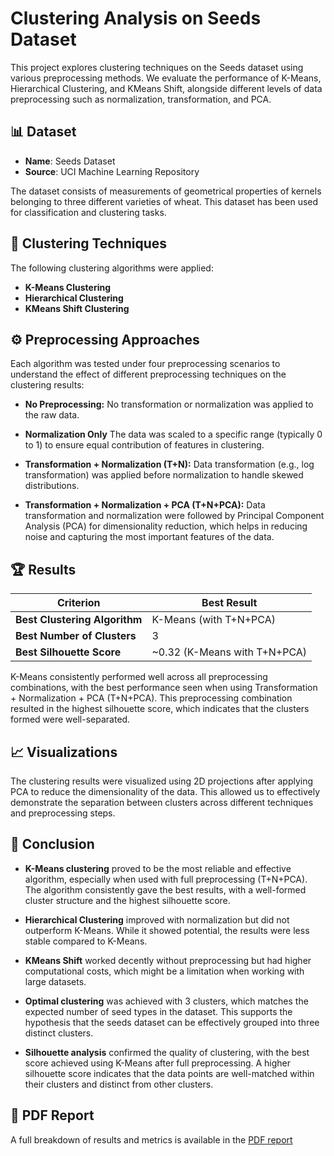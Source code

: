 # Clustering Analysis on Seeds Dataset

This project explores clustering techniques on the Seeds dataset using various preprocessing methods. We evaluate the performance of K-Means, Hierarchical Clustering, and KMeans Shift, alongside different levels of data preprocessing such as normalization, transformation, and PCA.



## 📊 Dataset
- **Name**: Seeds Dataset  
- **Source**: UCI Machine Learning Repository

The dataset consists of measurements of geometrical properties of kernels belonging to three different varieties of wheat. This dataset has been used for classification and clustering tasks.

## 🧪 Clustering Techniques
The following clustering algorithms were applied:

- **K-Means Clustering**
- **Hierarchical Clustering**
- **KMeans Shift Clustering**

## ⚙️ Preprocessing Approaches
Each algorithm was tested under four preprocessing scenarios to understand the effect of different preprocessing techniques on the clustering results:

 - **No Preprocessing:**
No transformation or normalization was applied to the raw data.

- **Normalization Only**
The data was scaled to a specific range (typically 0 to 1) to ensure equal contribution of features in clustering.

- **Transformation + Normalization (T+N):**
Data transformation (e.g., log transformation) was applied before normalization to handle skewed distributions.

- **Transformation + Normalization + PCA (T+N+PCA):**
Data transformation and normalization were followed by Principal Component Analysis (PCA) for dimensionality reduction, which helps in reducing noise and capturing the most important features of the data.

## 🏆 Results
| Criterion | Best Result |
|----------|-------------|
| **Best Clustering Algorithm** | K-Means (with T+N+PCA) |
| **Best Number of Clusters** | 3 |
| **Best Silhouette Score** | ~0.32 (K-Means with T+N+PCA) |

K-Means consistently performed well across all preprocessing combinations, with the best performance seen when using Transformation + Normalization + PCA (T+N+PCA). This preprocessing combination resulted in the highest silhouette score, which indicates that the clusters formed were well-separated.

## 📈 Visualizations
The clustering results were visualized using 2D projections after applying PCA to reduce the dimensionality of the data. This allowed us to effectively demonstrate the separation between clusters across different techniques and preprocessing steps.

## 🧠 Conclusion
- **K-Means clustering** proved to be the most reliable and effective algorithm, especially when used with full preprocessing (T+N+PCA). The algorithm consistently gave the best results, with a well-formed cluster structure and the highest silhouette score.

- **Hierarchical Clustering** improved with normalization but did not outperform K-Means. While it showed potential, the results were less stable compared to K-Means.

- **KMeans Shift** worked decently without preprocessing but had higher computational costs, which might be a limitation when working with large datasets.

- **Optimal clustering** was achieved with 3 clusters, which matches the expected number of seed types in the dataset. This supports the hypothesis that the seeds dataset can be effectively grouped into three distinct clusters.

- **Silhouette analysis** confirmed the quality of clustering, with the best score achieved using K-Means after full preprocessing. A higher silhouette score indicates that the data points are well-matched within their clusters and distinct from other clusters.

## 📄 PDF Report
A full breakdown of results and metrics is available in the [PDF report](https://github.com/adrija26sg/Clustering/blob/main/Results_Clustering%20.pdf.pdf)
